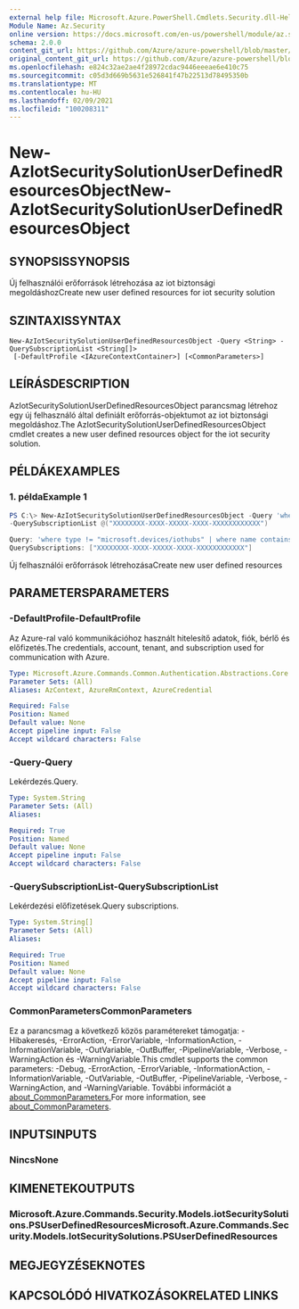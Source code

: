 ```yaml
---
external help file: Microsoft.Azure.PowerShell.Cmdlets.Security.dll-Help.xml
Module Name: Az.Security
online version: https://docs.microsoft.com/en-us/powershell/module/az.security/New-AzIotSecuritySolutionUserDefinedResourcesObject
schema: 2.0.0
content_git_url: https://github.com/Azure/azure-powershell/blob/master/src/Security/Security/help/New-AzIotSecuritySolutionUserDefinedResourcesObject.md
original_content_git_url: https://github.com/Azure/azure-powershell/blob/master/src/Security/Security/help/New-AzIotSecuritySolutionUserDefinedResourcesObject.md
ms.openlocfilehash: e824c32ae2ae4f28972cdac9446eeeae6e410c75
ms.sourcegitcommit: c05d3d669b5631e526841f47b22513d78495350b
ms.translationtype: MT
ms.contentlocale: hu-HU
ms.lasthandoff: 02/09/2021
ms.locfileid: "100208311"
---
```

# <span data-ttu-id="4b362-101">New-AzIotSecuritySolutionUserDefinedResourcesObject</span><span class="sxs-lookup"><span data-stu-id="4b362-101">New-AzIotSecuritySolutionUserDefinedResourcesObject</span></span>

## <span data-ttu-id="4b362-102">SYNOPSIS</span><span class="sxs-lookup"><span data-stu-id="4b362-102">SYNOPSIS</span></span>
<span data-ttu-id="4b362-103">Új felhasználói erőforrások létrehozása az iot biztonsági megoldáshoz</span><span class="sxs-lookup"><span data-stu-id="4b362-103">Create new user defined resources for iot security solution</span></span>

## <span data-ttu-id="4b362-104">SZINTAXIS</span><span class="sxs-lookup"><span data-stu-id="4b362-104">SYNTAX</span></span>

```
New-AzIotSecuritySolutionUserDefinedResourcesObject -Query <String> -QuerySubscriptionList <String[]>
 [-DefaultProfile <IAzureContextContainer>] [<CommonParameters>]
```

## <span data-ttu-id="4b362-105">LEÍRÁS</span><span class="sxs-lookup"><span data-stu-id="4b362-105">DESCRIPTION</span></span>
<span data-ttu-id="4b362-106">AzIotSecuritySolutionUserDefinedResourcesObject parancsmag létrehoz egy új felhasználó által definiált erőforrás-objektumot az iot biztonsági megoldáshoz.</span><span class="sxs-lookup"><span data-stu-id="4b362-106">The AzIotSecuritySolutionUserDefinedResourcesObject cmdlet creates a new user defined resources object for the iot security solution.</span></span>

## <span data-ttu-id="4b362-107">PÉLDÁK</span><span class="sxs-lookup"><span data-stu-id="4b362-107">EXAMPLES</span></span>

### <span data-ttu-id="4b362-108">1. példa</span><span class="sxs-lookup"><span data-stu-id="4b362-108">Example 1</span></span>
```powershell
PS C:\> New-AzIotSecuritySolutionUserDefinedResourcesObject -Query 'where type != "microsoft.devices/iothubs" | where name contains "v2"' 
-QuerySubscriptionList @("XXXXXXXX-XXXX-XXXXX-XXXX-XXXXXXXXXXXX")

Query: 'where type != "microsoft.devices/iothubs" | where name contains "v2"' 
QuerySubscriptions: ["XXXXXXXX-XXXX-XXXXX-XXXX-XXXXXXXXXXXX"]
```

<span data-ttu-id="4b362-109">Új felhasználói erőforrások létrehozása</span><span class="sxs-lookup"><span data-stu-id="4b362-109">Create new user defined resources</span></span>

## <span data-ttu-id="4b362-110">PARAMETERS</span><span class="sxs-lookup"><span data-stu-id="4b362-110">PARAMETERS</span></span>

### <span data-ttu-id="4b362-111">-DefaultProfile</span><span class="sxs-lookup"><span data-stu-id="4b362-111">-DefaultProfile</span></span>
<span data-ttu-id="4b362-112">Az Azure-ral való kommunikációhoz használt hitelesítő adatok, fiók, bérlő és előfizetés.</span><span class="sxs-lookup"><span data-stu-id="4b362-112">The credentials, account, tenant, and subscription used for communication with Azure.</span></span>

```yaml
Type: Microsoft.Azure.Commands.Common.Authentication.Abstractions.Core.IAzureContextContainer
Parameter Sets: (All)
Aliases: AzContext, AzureRmContext, AzureCredential

Required: False
Position: Named
Default value: None
Accept pipeline input: False
Accept wildcard characters: False
```

### <span data-ttu-id="4b362-113">-Query</span><span class="sxs-lookup"><span data-stu-id="4b362-113">-Query</span></span>
<span data-ttu-id="4b362-114">Lekérdezés.</span><span class="sxs-lookup"><span data-stu-id="4b362-114">Query.</span></span>

```yaml
Type: System.String
Parameter Sets: (All)
Aliases:

Required: True
Position: Named
Default value: None
Accept pipeline input: False
Accept wildcard characters: False
```

### <span data-ttu-id="4b362-115">-QuerySubscriptionList</span><span class="sxs-lookup"><span data-stu-id="4b362-115">-QuerySubscriptionList</span></span>
<span data-ttu-id="4b362-116">Lekérdezési előfizetések.</span><span class="sxs-lookup"><span data-stu-id="4b362-116">Query subscriptions.</span></span>

```yaml
Type: System.String[]
Parameter Sets: (All)
Aliases:

Required: True
Position: Named
Default value: None
Accept pipeline input: False
Accept wildcard characters: False
```

### <span data-ttu-id="4b362-117">CommonParameters</span><span class="sxs-lookup"><span data-stu-id="4b362-117">CommonParameters</span></span>
<span data-ttu-id="4b362-118">Ez a parancsmag a következő közös paramétereket támogatja: -Hibakeresés, -ErrorAction, -ErrorVariable, -InformationAction, -InformationVariable, -OutVariable, -OutBuffer, -PipelineVariable, -Verbose, -WarningAction és -WarningVariable.</span><span class="sxs-lookup"><span data-stu-id="4b362-118">This cmdlet supports the common parameters: -Debug, -ErrorAction, -ErrorVariable, -InformationAction, -InformationVariable, -OutVariable, -OutBuffer, -PipelineVariable, -Verbose, -WarningAction, and -WarningVariable.</span></span> <span data-ttu-id="4b362-119">További információt a [about_CommonParameters.](http://go.microsoft.com/fwlink/?LinkID=113216)</span><span class="sxs-lookup"><span data-stu-id="4b362-119">For more information, see [about_CommonParameters](http://go.microsoft.com/fwlink/?LinkID=113216).</span></span>

## <span data-ttu-id="4b362-120">INPUTS</span><span class="sxs-lookup"><span data-stu-id="4b362-120">INPUTS</span></span>

### <span data-ttu-id="4b362-121">Nincs</span><span class="sxs-lookup"><span data-stu-id="4b362-121">None</span></span>

## <span data-ttu-id="4b362-122">KIMENETEK</span><span class="sxs-lookup"><span data-stu-id="4b362-122">OUTPUTS</span></span>

### <span data-ttu-id="4b362-123">Microsoft.Azure.Commands.Security.Models.iotSecuritySolutions.PSUserDefinedResources</span><span class="sxs-lookup"><span data-stu-id="4b362-123">Microsoft.Azure.Commands.Security.Models.IotSecuritySolutions.PSUserDefinedResources</span></span>

## <span data-ttu-id="4b362-124">MEGJEGYZÉSEK</span><span class="sxs-lookup"><span data-stu-id="4b362-124">NOTES</span></span>

## <span data-ttu-id="4b362-125">KAPCSOLÓDÓ HIVATKOZÁSOK</span><span class="sxs-lookup"><span data-stu-id="4b362-125">RELATED LINKS</span></span>
